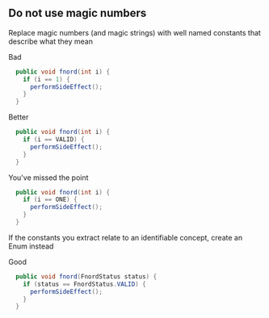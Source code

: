 ## Do not use magic numbers

Replace magic numbers (and magic strings) with well named constants that describe what they mean

Bad
```java
  public void fnord(int i) {
    if (i == 1) {
      performSideEffect();
    }
  }
```

Better
```java
  public void fnord(int i) {
    if (i == VALID) {
      performSideEffect();
    }
  }
```


You've missed the point
```java
  public void fnord(int i) {
    if (i == ONE) {
      performSideEffect();
    }
  }
```

If the constants you extract relate to an identifiable concept, create an Enum instead

Good
```java
  public void fnord(FnordStatus status) {
    if (status == FnordStatus.VALID) {
      performSideEffect();
    }
  }
```
